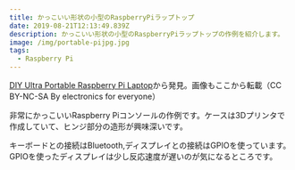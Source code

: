 ```yaml
---
title: かっこいい形状の小型のRaspberryPiラップトップ
date: 2019-08-21T12:13:49.839Z
description: かっこいい形状の小型のRaspberryPiラップトップの作例を紹介します。
image: /img/portable-pijpg.jpg
tags:
  - Raspberry Pi
---
```

[DIY Ultra Portable Raspberry Pi Laptop](https://www.instructables.com/id/DIY-Ultra-Portable-Raspberry-Pi-Laptop/)から発見。画像もここから転載（CC BY-NC-SA By electronics for everyone）

非常にかっこいいRaspberry Piコンソールの作例です。ケースは3Dプリンタで作成していて、ヒンジ部分の造形が興味深いです。

キーボードとの接続はBluetooth,ディスプレイとの接続はGPIOを使っています。GPIOを使ったディスプレイは少し反応速度が遅いのが気になるところです。
